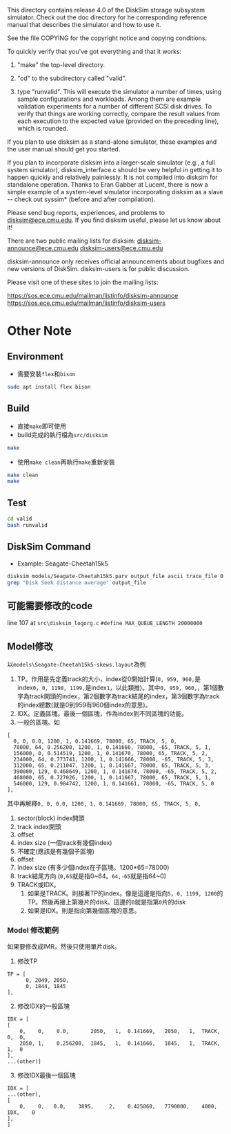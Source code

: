 
This directory contains release 4.0 of the DiskSim storage subsystem
simulator.  Check out the doc directory for he corresponding reference 
manual that describes the simulator and how to use it.

See the file COPYING for the copyright notice and copying conditions.

To quickly verify that you've got everything and that it works:

  1. "make" the top-level directory.
    
  2. "cd" to the subdirectory called "valid".

  3. type "runvalid".  This will execute the simulator a number of times, using
     sample configurations and workloads.  Among them are example validation
     experiments for a number of different SCSI disk drives.  To
     verify that things are working correctly, compare the result
     values from each execution to the expected value (provided on the
     preceding line), which is rounded.

If you plan to use disksim as a stand-alone simulator, these examples and
the user manual should get you started.

If you plan to incorporate disksim into a larger-scale simulator (e.g., a
full system simulator), disksim_interface.c should be very helpful in
getting it to happen quickly and relatively painlessly.  It is not compiled
into disksim for standalone operation.  Thanks to Eran Gabber at Lucent,
there is now a simple example of a system-level simulator incorporating
disksim as a slave -- check out syssim* (before and after compilation).

Please send bug reports, experiences, and problems to disksim@ece.cmu.edu.
If you find disksim useful, please let us know about it!

There are two public mailing lists for disksim:
disksim-announce@ece.cmu.edu
disksim-users@ece.cmu.edu

disksim-announce only receives official announcements about bugfixes
and new versions of DiskSim.  disksim-users is for public discussion.

Please visit one of these sites to join the mailing lists:

https://sos.ece.cmu.edu/mailman/listinfo/disksim-announce
https://sos.ece.cmu.edu/mailman/listinfo/disksim-users

# Other Note

## Environment

* 需要安裝`flex`和`bison`

```bash
sudo apt install flex bison
```

## Build 

* 直接`make`即可使用
* build完成的執行檔為`src/disksim`

```bash
make
```

* 使用`make clean`再執行`make`重新安裝

```bash
make clean
make
```

## Test

```bash
cd valid
bash runvalid
```

## DiskSim Command

* Example: Seagate-Cheetah15k5

```bash
disksim models/Seagate-Cheetah15k5.parv output_file ascii trace_file 0
grep "Disk Seek distance average" output_file
```

## 可能需要修改的code

line 107 at `src\disksim_logorg.c` `#define MAX_QUEUE_LENGTH 20000000`

## Model修改

以`models\Seagate-Cheetah15k5-skews.layout`為例

1. TP。作用是先定義track的大小，index從0開始計算(`0, 959, 960,`是index`0`，`0, 1198, 1199,`是index`1`，以此類推)。其中`0, 959, 960,`，第1個數字為track開頭的index，第2個數字為track結尾的index，第3個數字為track的index總數(就是0到959有960個index的意思)。
2. IDX。定義區塊。最後一個區塊，作為index到不同區塊的功能。
3. 一般的區塊。如

```
[ 
  0, 0, 0.0, 1200, 1, 0.141669, 78000, 65, TRACK, 5, 0, 
  78000, 64, 0.256200, 1200, 1, 0.141666, 78000, -65, TRACK, 5, 1, 
  156000, 0, 0.514519, 1200, 1, 0.141670, 78000, 65, TRACK, 5, 2, 
  234000, 64, 0.773741, 1200, 1, 0.141666, 78000, -65, TRACK, 5, 3, 
  312000, 65, 0.211047, 1200, 1, 0.141667, 78000, 65, TRACK, 5, 3, 
  390000, 129, 0.468649, 1200, 1, 0.141674, 78000, -65, TRACK, 5, 2, 
  468000, 65, 0.727026, 1200, 1, 0.141667, 78000, 65, TRACK, 5, 1, 
  546000, 129, 0.984742, 1200, 1, 0.141661, 78000, -65, TRACK, 5, 0
], 
```

其中再解釋`0, 0, 0.0, 1200, 1, 0.141669, 78000, 65, TRACK, 5, 0, `
   1. sector(block) index開頭
   2. track index開頭
   3. offset
   4. index size (一個track有幾個index)
   5. 不確定(應該是有幾個子區塊)
   6. offset
   7. index size (有多少個index在子區塊。1200*65=78000)
   8. track結尾方向 (`0,65`就是指0~64。`64,-65`就是指64~0)
   9. TRACK或IDX。
      1.  如果是TRACK。則接著TP的index。像是這邊是指向`5`，`0, 1199, 1200`的TP。然後再接上第幾片的disk。這邊的`0`就是指第`0`片的disk
      2.  如果是IDX。則是指向第幾個區塊的意思。

### Model 修改範例

如果要修改成IMR，然後只使用單片disk。

1. 修改TP

```
TP = [ 
      0, 2049, 2050, 
      0, 1844, 1845
],
```

2. 修改IDX的一般區塊

```
IDX = [ 
[ 
    0,    0,    0.0,       2050,   1,  0.141669,   2050,   1,  TRACK,  0,  0, 
    2050, 1,    0.256200,  1845,   1,  0.141666,   1845,   1,  TRACK,  1,  0
], 
...(other)]

```

3. 修改IDX最後一個區塊

```
IDX = [ 
...(other),
[ 
    0,    0,   0.0,    3895,     2,    0.425060,   7790000,    4000,   IDX,    0
], 
]
```
